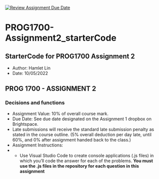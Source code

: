 [![Review Assignment Due Date](https://classroom.github.com/assets/deadline-readme-button-24ddc0f5d75046c5622901739e7c5dd533143b0c8e959d652212380cedb1ea36.svg)](https://classroom.github.com/a/JhqomdT2)
# PROG1700-Assignment2_starterCode
## StarterCode for PROG1700 Assignment 2
* Author: Hamlet Lin
* Date: 10/05/2022

## PROG 1700 - ASSIGNMENT 2
### Decisions and functions
* Assignment Value: 10% of overall course mark.
* Due Date: See due date designated on the Assignment 1 dropbox on Brightspace.
* Late submissions will receive the standard late submission penalty as stated in the course outline. (5% overall deduction per day late, until 60%, and 0% after assignment handed back to the class.)
* Assignment Instructions:
* * Use Visual Studio Code to create console applications (.js files) in which you’ll code the answer for each of the problems. **You must use the .js files in the repository for each question in this assignment**
